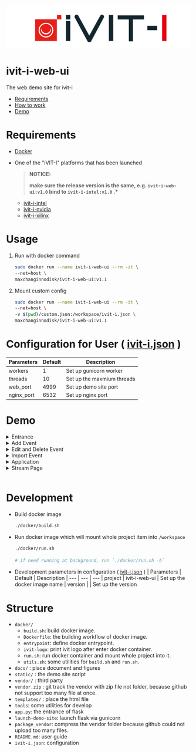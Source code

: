 ![LOGO](docs/images/iVIT-I-Logo-B.png)

# ivit-i-web-ui
The web demo site for ivit-i

* [Requirements](#requirements)
* [How to work](#how-to-work)
* [Demo](#demo)

# Requirements
* [Docker](https://max-c.notion.site/Install-Docker-9a0927c9b8aa4455b66548843246152f)
* One of the "iVIT-I" platforms that has been launched
    
    > __NOTICE:__
    > 
    > __make sure the release version is the same, e.g. `ivit-i-web-ui:v1.0` bind to `ivit-i-intel:v1.0` .*__

    * [ivit-i-intel](https://github.com/InnoIPA/ivit-i-intel/)
    * [ivit-i-nvidia](https://github.com/InnoIPA/ivit-i-nvidia/)
    * [ivit-i-xilinx](https://github.com/InnoIPA/ivit-i-xilinx/)

# Usage
1. Run with docker command
    ```bash
    sudo docker run --name ivit-i-web-ui --rm -it \
    --net=host \
    maxchanginnodisk/ivit-i-web-ui:v1.1
    ```
2. Mount custom config
    ```bash
    sudo docker run --name ivit-i-web-ui --rm -it \
    --net=host \
    -v $(pwd)/custom.json:/workspace/ivit-i.json \
    maxchanginnodisk/ivit-i-web-ui:v1.1
    ```

# Configuration for User ( [ivit-i.json](/ivit-i.json) )
|   Parameters        |   Default       |   Description
|   ---               |   ---           |   ---
|   workers           |   1             |   Set up gunicorn worker
|   threads           |   10            |   Set up the maxmium threads
|   web_port          |   4999          |   Set up demo site port 
|   nginx_port        |   6532          |   Set up nginx port 

# Demo

<details>
    <summary>
        Entrance
    </summary>
    <img src="./docs/images/iVIT-I-Entrance.png">
</details>

<details>
    <summary>
        Add Event
    </summary>
    <img src="./docs/images/iVIT-I-Add.png">
</details>
<details>
    <summary>
        Edit and Delete Event
    </summary>
    <img src="./docs/images/iVIT-I-Edit.png">
</details>
<details>
    <summary>
        Import Event
    </summary>
    <img src="./docs/images/iVIT-I-Import-ZIP.png">
    <img src="./docs/images/iVIT-I-Import-URL.png">
</details>
<details>
    <summary>
        Application
    </summary>
    <img src="./docs/images/iVIT-I-App-Search.png">
    <img src="./docs/images/iVIT-I-App-Area.png">
</details>
<details>
    <summary>
        Stream Page
    </summary>
    <img src="./docs/images/iVIT-I-Stream.png">
</details>
<br>

# Development

* Build docker image
    ```bash
    ./docker/build.sh
    ```
* Run docker image which will mount whole project item into `/workspace`
    ```bash
    ./docker/run.sh

    # if need running at background, run `./docker/run.sh -b`
    ```
* Development parameters in configuration ( [ivit-i.json](/ivit-i.json) )
    |   Parameters        |   Default       |   Description
    |   ---               |   ---           |   ---
    |   project           |   ivit-i-web-ui |   Set up the docker image name
    |   version           |                 |   Set up the version
        
 

# Structure

* `docker/`
    * `build.sh`: build docker image.
    * `Dockerfile`: the building workflow of docker image.
    * `entrypoint`: define docker entrypoint.
    * `ivit-logo`: print ivit logo after enter docker container.
    * `run.sh`: run docker container and mount whole project into it.
    * `utils.sh`: some utilities for `build.sh` and `run.sh`.
* `docs/` : place document and figures
* `static/` : the demo site script
* `vendor/` : third party
* `vendor.zip` : git track the vendor with zip file not folder, because github not support too many file at once.
* `templates/` : place the html file
* `tools`: some utilities for develop
* `app.py`: the entrance of flask
* `launch-demo-site`: launch flask via gunicorn
* `package_vendor`: compress the vendor folder because github could not upload too many files.
* `README.md`: user guide
* `ivit-i.json`: configuration